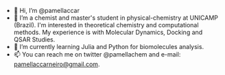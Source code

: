 - 👋 Hi, I’m @pamellaccar
- 👀 I’m a chemist and master's student in physical-chemistry at UNICAMP (Brazil). I'm interested in theoretical chemistry and computational methods.
My experience is with Molecular Dynamics, Docking and QSAR Studies. 
- 🌱 I’m currently learning Julia and Python for biomolecules analysis.
- 📫 You can reach me on twitter @pamellachem and e-mail: pamellaccarneiro@gmail.com.

<!---
pamellaccar/pamellaccar is a ✨ special ✨ repository because its `README.md` (this file) appears on your GitHub profile.
You can click the Preview link to take a look at your changes.
--->
